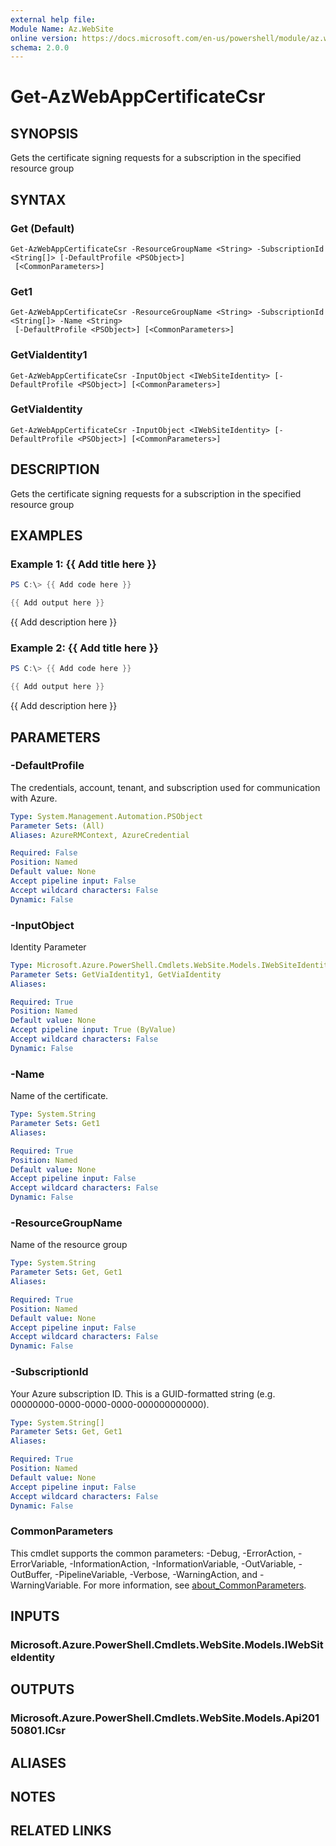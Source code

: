 ```yaml
---
external help file:
Module Name: Az.WebSite
online version: https://docs.microsoft.com/en-us/powershell/module/az.website/get-azwebappcertificatecsr
schema: 2.0.0
---
```


# Get-AzWebAppCertificateCsr

## SYNOPSIS
Gets the certificate signing requests for a subscription in the specified resource group

## SYNTAX

### Get (Default)
```
Get-AzWebAppCertificateCsr -ResourceGroupName <String> -SubscriptionId <String[]> [-DefaultProfile <PSObject>]
 [<CommonParameters>]
```

### Get1
```
Get-AzWebAppCertificateCsr -ResourceGroupName <String> -SubscriptionId <String[]> -Name <String>
 [-DefaultProfile <PSObject>] [<CommonParameters>]
```

### GetViaIdentity1
```
Get-AzWebAppCertificateCsr -InputObject <IWebSiteIdentity> [-DefaultProfile <PSObject>] [<CommonParameters>]
```

### GetViaIdentity
```
Get-AzWebAppCertificateCsr -InputObject <IWebSiteIdentity> [-DefaultProfile <PSObject>] [<CommonParameters>]
```

## DESCRIPTION
Gets the certificate signing requests for a subscription in the specified resource group

## EXAMPLES

### Example 1: {{ Add title here }}
```powershell
PS C:\> {{ Add code here }}

{{ Add output here }}
```

{{ Add description here }}

### Example 2: {{ Add title here }}
```powershell
PS C:\> {{ Add code here }}

{{ Add output here }}
```

{{ Add description here }}

## PARAMETERS

### -DefaultProfile
The credentials, account, tenant, and subscription used for communication with Azure.

```yaml
Type: System.Management.Automation.PSObject
Parameter Sets: (All)
Aliases: AzureRMContext, AzureCredential

Required: False
Position: Named
Default value: None
Accept pipeline input: False
Accept wildcard characters: False
Dynamic: False
```

### -InputObject
Identity Parameter

```yaml
Type: Microsoft.Azure.PowerShell.Cmdlets.WebSite.Models.IWebSiteIdentity
Parameter Sets: GetViaIdentity1, GetViaIdentity
Aliases:

Required: True
Position: Named
Default value: None
Accept pipeline input: True (ByValue)
Accept wildcard characters: False
Dynamic: False
```

### -Name
Name of the certificate.

```yaml
Type: System.String
Parameter Sets: Get1
Aliases:

Required: True
Position: Named
Default value: None
Accept pipeline input: False
Accept wildcard characters: False
Dynamic: False
```

### -ResourceGroupName
Name of the resource group

```yaml
Type: System.String
Parameter Sets: Get, Get1
Aliases:

Required: True
Position: Named
Default value: None
Accept pipeline input: False
Accept wildcard characters: False
Dynamic: False
```

### -SubscriptionId
Your Azure subscription ID.
This is a GUID-formatted string (e.g.
00000000-0000-0000-0000-000000000000).

```yaml
Type: System.String[]
Parameter Sets: Get, Get1
Aliases:

Required: True
Position: Named
Default value: None
Accept pipeline input: False
Accept wildcard characters: False
Dynamic: False
```

### CommonParameters
This cmdlet supports the common parameters: -Debug, -ErrorAction, -ErrorVariable, -InformationAction, -InformationVariable, -OutVariable, -OutBuffer, -PipelineVariable, -Verbose, -WarningAction, and -WarningVariable. For more information, see [about_CommonParameters](http://go.microsoft.com/fwlink/?LinkID=113216).

## INPUTS

### Microsoft.Azure.PowerShell.Cmdlets.WebSite.Models.IWebSiteIdentity

## OUTPUTS

### Microsoft.Azure.PowerShell.Cmdlets.WebSite.Models.Api20150801.ICsr

## ALIASES

## NOTES

## RELATED LINKS

